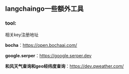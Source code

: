 ## langchaingo一些额外工具

### tool:

相关key注册地址

**bocha**：https://open.bochaai.com/

**google.serper**：https://google.serper.dev

**和风天气查询和geo经纬度查询**：https://dev.qweather.com/